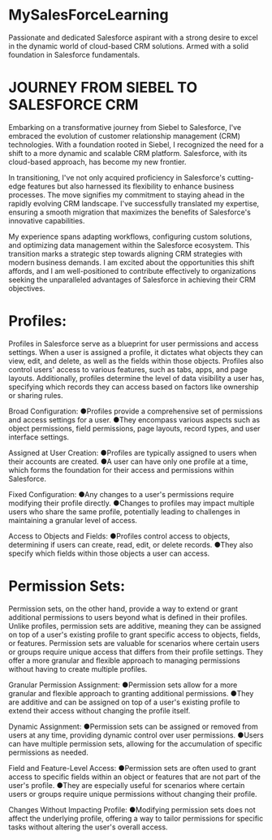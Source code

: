 # MySalesForceLearning
Passionate and dedicated Salesforce aspirant with a strong desire to excel in the dynamic world of cloud-based CRM solutions. Armed with a solid foundation in Salesforce fundamentals.

# JOURNEY FROM SIEBEL TO SALESFORCE CRM
Embarking on a transformative journey from Siebel to Salesforce, I've embraced the evolution of customer relationship management (CRM) technologies. With a foundation rooted in Siebel, I recognized the need for a shift to a more dynamic and scalable CRM platform. Salesforce, with its cloud-based approach, has become my new frontier.

In transitioning, I've not only acquired proficiency in Salesforce's cutting-edge features but also harnessed its flexibility to enhance business processes. The move signifies my commitment to staying ahead in the rapidly evolving CRM landscape. I've successfully translated my expertise, ensuring a smooth migration that maximizes the benefits of Salesforce's innovative capabilities.

My experience spans adapting workflows, configuring custom solutions, and optimizing data management within the Salesforce ecosystem. This transition marks a strategic step towards aligning CRM strategies with modern business demands. I am excited about the opportunities this shift affords, and I am well-positioned to contribute effectively to organizations seeking the unparalleled advantages of Salesforce in achieving their CRM objectives.

# Profiles:

Profiles in Salesforce serve as a blueprint for user permissions and access settings. When a user is assigned a profile, it dictates what objects they can view, edit, and delete, as well as the fields within those objects. Profiles also control users' access to various features, such as tabs, apps, and page layouts. Additionally, profiles determine the level of data visibility a user has, specifying which records they can access based on factors like ownership or sharing rules.

Broad Configuration:
●Profiles provide a comprehensive set of permissions and access settings for a user.
●They encompass various aspects such as object permissions, field permissions, page layouts, record types, and user interface settings.

Assigned at User Creation:
●Profiles are typically assigned to users when their accounts are created.
●A user can have only one profile at a time, which forms the foundation for their access and permissions within Salesforce.

Fixed Configuration:
●Any changes to a user's permissions require modifying their profile directly.
●Changes to profiles may impact multiple users who share the same profile, potentially leading to challenges in maintaining a granular level of access.

Access to Objects and Fields:
●Profiles control access to objects, determining if users can create, read, edit, or delete records.
●They also specify which fields within those objects a user can access.

# Permission Sets:
Permission sets, on the other hand, provide a way to extend or grant additional permissions to users beyond what is defined in their profiles. Unlike profiles, permission sets are additive, meaning they can be assigned on top of a user's existing profile to grant specific access to objects, fields, or features. Permission sets are valuable for scenarios where certain users or groups require unique access that differs from their profile settings. They offer a more granular and flexible approach to managing permissions without having to create multiple profiles.

Granular Permission Assignment:
●Permission sets allow for a more granular and flexible approach to granting additional permissions.
●They are additive and can be assigned on top of a user's existing profile to extend their access without changing the profile itself.

Dynamic Assignment:
●Permission sets can be assigned or removed from users at any time, providing dynamic control over user permissions.
●Users can have multiple permission sets, allowing for the accumulation of specific permissions as needed.

Field and Feature-Level Access:
●Permission sets are often used to grant access to specific fields within an object or features that are not part of the user's profile.
●They are especially useful for scenarios where certain users or groups require unique permissions without changing their profile.

Changes Without Impacting Profile:
●Modifying permission sets does not affect the underlying profile, offering a way to tailor permissions for specific tasks without altering the user's overall access.


